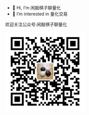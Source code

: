 - 👋 Hi, I’m 闲敲棋子聊量化
- 👀 I’m interested in 量化交易

欢迎关注公众号:闲敲棋子聊量化

![Image_text](https://raw.githubusercontent.com/xqqzllh/xqqzllh/refs/heads/main/img/公众号-二维码8CM.jpg)


<!---
xqqzllh/xqqzllh is a ✨ special ✨ repository because its `README.md` (this file) appears on your GitHub profile.
You can click the Preview link to take a look at your changes.
--->
